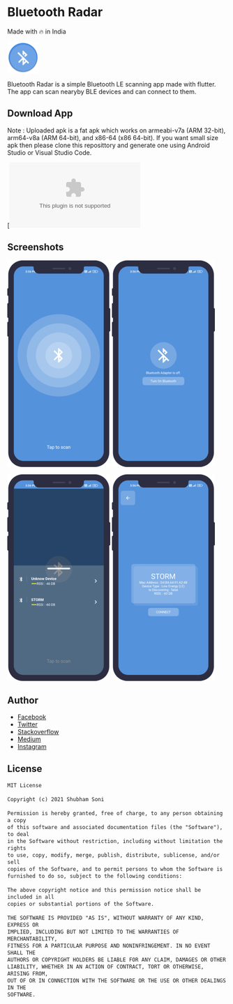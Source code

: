 # Bluetooth Radar
Made with 🔥 in India

![icon](https://github.com/shubhamhackz/bluetooth_radar/blob/main/android/app/src/main/res/mipmap-hdpi/ic_launcher_round.png)

Bluetooth Radar is a simple Bluetooth LE scanning app made with flutter. The app can scan nearyby BLE devices and can connect to them.
## Download App
Note : Uploaded apk is a fat apk which works on armeabi-v7a (ARM 32-bit), arm64-v8a (ARM 64-bit), and x86-64 (x86 64-bit). If you want small size apk then please clone this reposittory and generate one using Android Studio or Visual Studio Code.

 
[![Download Apk](https://github.com/shubhamhackz/bluetooth_radar/blob/main/files/app.apk)

## Screenshots 
![Screenshot 1](https://github.com/shubhamhackz/bluetooth_radar/blob/main/files/screen_1_55.png)
![Screnshsot 2](https://github.com/shubhamhackz/bluetooth_radar/blob/main/files/screen_2_55.png)

![Screenshot 3](https://github.com/shubhamhackz/bluetooth_radar/blob/main/files/screen_3_55.png)
![Screnshsot 4](https://github.com/shubhamhackz/bluetooth_radar/blob/main/files/screen_4_55.png)

## Author 
- [Facebook](https://www.facebook.com/shubhamhackz)
- [Twitter](https://www.twitter.com/shubhamhackz)
- [Stackoverflow](https://stackoverflow.com/users/6915572/shubhamhackz?tab=profile)
- [Medium](https://medium.com/@shubhamhackzz)
- [Instagram](https://www.instagram.com/shubhamhackz)

## License 

```
MIT License

Copyright (c) 2021 Shubham Soni

Permission is hereby granted, free of charge, to any person obtaining a copy
of this software and associated documentation files (the "Software"), to deal
in the Software without restriction, including without limitation the rights
to use, copy, modify, merge, publish, distribute, sublicense, and/or sell
copies of the Software, and to permit persons to whom the Software is
furnished to do so, subject to the following conditions:

The above copyright notice and this permission notice shall be included in all
copies or substantial portions of the Software.

THE SOFTWARE IS PROVIDED "AS IS", WITHOUT WARRANTY OF ANY KIND, EXPRESS OR
IMPLIED, INCLUDING BUT NOT LIMITED TO THE WARRANTIES OF MERCHANTABILITY,
FITNESS FOR A PARTICULAR PURPOSE AND NONINFRINGEMENT. IN NO EVENT SHALL THE
AUTHORS OR COPYRIGHT HOLDERS BE LIABLE FOR ANY CLAIM, DAMAGES OR OTHER
LIABILITY, WHETHER IN AN ACTION OF CONTRACT, TORT OR OTHERWISE, ARISING FROM,
OUT OF OR IN CONNECTION WITH THE SOFTWARE OR THE USE OR OTHER DEALINGS IN THE
SOFTWARE.
```

